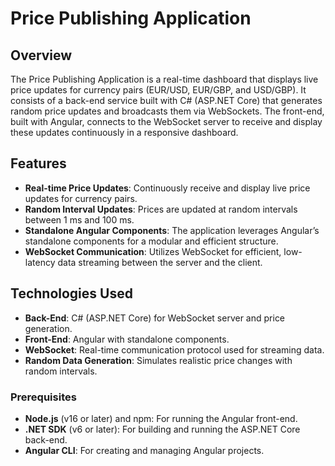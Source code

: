 # Price Publishing Application

## Overview

The Price Publishing Application is a real-time dashboard that displays live price updates for currency pairs (EUR/USD, EUR/GBP, and USD/GBP). 
It consists of a back-end service built with C# (ASP.NET Core) that generates random price updates and broadcasts them via WebSockets. 
The front-end, built with Angular, connects to the WebSocket server to receive and display these updates continuously in a responsive dashboard.

## Features

- **Real-time Price Updates**: Continuously receive and display live price updates for currency pairs.
- **Random Interval Updates**: Prices are updated at random intervals between 1 ms and 100 ms.
- **Standalone Angular Components**: The application leverages Angular’s standalone components for a modular and efficient structure.
- **WebSocket Communication**: Utilizes WebSocket for efficient, low-latency data streaming between the server and the client.

## Technologies Used

- **Back-End**: C# (ASP.NET Core) for WebSocket server and price generation.
- **Front-End**: Angular with standalone components.
- **WebSocket**: Real-time communication protocol used for streaming data.
- **Random Data Generation**: Simulates realistic price changes with random intervals.


### Prerequisites

- **Node.js** (v16 or later) and npm: For running the Angular front-end.
- **.NET SDK** (v6 or later): For building and running the ASP.NET Core back-end.
- **Angular CLI**: For creating and managing Angular projects.


